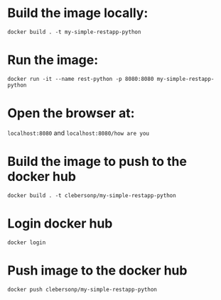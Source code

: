 # Build the image locally:
`docker build . -t my-simple-restapp-python`

# Run the image:
`docker run -it --name rest-python -p 8080:8080 my-simple-restapp-python`

# Open the browser at:
`localhost:8080` and `localhost:8080/how are you`

# Build the image to push to the docker hub
`docker build . -t clebersonp/my-simple-restapp-python`

# Login docker hub
`docker login`

# Push image to the docker hub
`docker push clebersonp/my-simple-restapp-python`
